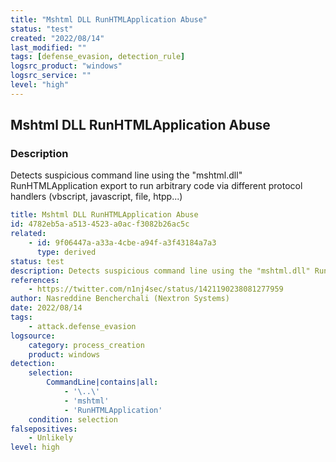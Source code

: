 ```yaml
---
title: "Mshtml DLL RunHTMLApplication Abuse"
status: "test"
created: "2022/08/14"
last_modified: ""
tags: [defense_evasion, detection_rule]
logsrc_product: "windows"
logsrc_service: ""
level: "high"
---
```


## Mshtml DLL RunHTMLApplication Abuse

### Description

Detects suspicious command line using the "mshtml.dll" RunHTMLApplication export to run arbitrary code via different protocol handlers (vbscript, javascript, file, htpp...)

```yml
title: Mshtml DLL RunHTMLApplication Abuse
id: 4782eb5a-a513-4523-a0ac-f3082b26ac5c
related:
    - id: 9f06447a-a33a-4cbe-a94f-a3f43184a7a3
      type: derived
status: test
description: Detects suspicious command line using the "mshtml.dll" RunHTMLApplication export to run arbitrary code via different protocol handlers (vbscript, javascript, file, htpp...)
references:
    - https://twitter.com/n1nj4sec/status/1421190238081277959
author: Nasreddine Bencherchali (Nextron Systems)
date: 2022/08/14
tags:
    - attack.defense_evasion
logsource:
    category: process_creation
    product: windows
detection:
    selection:
        CommandLine|contains|all:
            - '\..\'
            - 'mshtml'
            - 'RunHTMLApplication'
    condition: selection
falsepositives:
    - Unlikely
level: high

```
